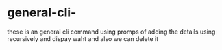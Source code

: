 # general-cli-
these is an general cli command using promps of adding the details using recursively and dispay waht and also we can delete it